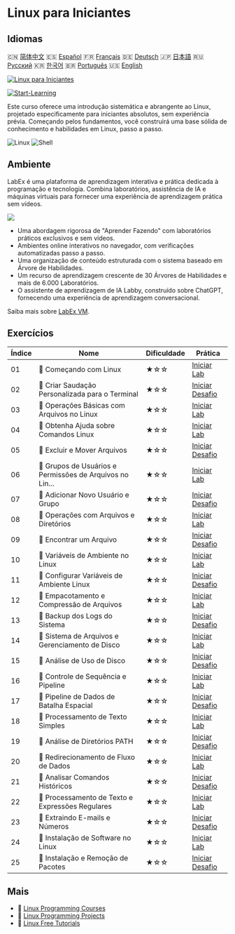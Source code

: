 # Linux para Iniciantes

## Idiomas

🇨🇳 [简体中文](README_zh.md) 🇪🇸 [Español](README_es.md) 🇫🇷 [Français](README_fr.md) 🇩🇪 [Deutsch](README_de.md) 🇯🇵 [日本語](README_ja.md) 🇷🇺 [Русский](README_ru.md) 🇰🇷 [한국어](README_ko.md) 🇧🇷 [Português](README_pt.md) 🇺🇸 [English](README.md) 

[![Linux para Iniciantes](https://cover-creator.labex.io/linux-for-noobs.png?lang=pt)](https://labex.io/pt/courses/linux-for-noobs)

[![Start-Learning](https://img.shields.io/badge/Start-Learning-whitesmoke?style=for-the-badge)](https://labex.io/pt/courses/linux-for-noobs)

Este curso oferece uma introdução sistemática e abrangente ao Linux, projetado especificamente para iniciantes absolutos, sem experiência prévia. Começando pelos fundamentos, você construirá uma base sólida de conhecimento e habilidades em Linux, passo a passo.

![Linux](https://img.shields.io/badge/Linux-whitesmoke?style=for-the-badge&logo=linux)
![Shell](https://img.shields.io/badge/Shell-whitesmoke?style=for-the-badge&logo=shell)


## Ambiente

LabEx é uma plataforma de aprendizagem interativa e prática dedicada à programação e tecnologia. Combina laboratórios, assistência de IA e máquinas virtuais para fornecer uma experiência de aprendizagem prática sem vídeos.

![](https://tutorial-screenshot.getvm.io/images/vm-1725247253.png)

- Uma abordagem rigorosa de "Aprender Fazendo" com laboratórios práticos exclusivos e sem vídeos.
- Ambientes online interativos no navegador, com verificações automatizadas passo a passo.
- Uma organização de conteúdo estruturada com o sistema baseado em Árvore de Habilidades.
- Um recurso de aprendizagem crescente de 30 Árvores de Habilidades e mais de 6.000 Laboratórios.
- O assistente de aprendizagem de IA Labby, construído sobre ChatGPT, fornecendo uma experiência de aprendizagem conversacional.

Saiba mais sobre [LabEx VM](https://support.labex.io/using-labex/virtual-machine).

## Exercícios

|   Índice | Nome                                                     | Dificuldade   | Prática                                                                                                                        |
|----------|----------------------------------------------------------|---------------|--------------------------------------------------------------------------------------------------------------------------------|
|       01 | 📖 Começando com Linux                                   | ★☆☆           | <a target='_blank' href='https://labex.io/pt/tutorials/linux-getting-started-with-linux-446315'>Iniciar Lab</a>                |
|       02 | 🎯 Criar Saudação Personalizada para o Terminal          | ★☆☆           | <a target='_blank' href='https://labex.io/pt/tutorials/linux-create-personalized-terminal-greeting-446322'>Iniciar Desafio</a> |
|       03 | 📖 Operações Básicas com Arquivos no Linux               | ★☆☆           | <a target='_blank' href='https://labex.io/pt/tutorials/linux-basic-file-operations-in-linux-18001'>Iniciar Lab</a>             |
|       04 | 📖 Obtenha Ajuda sobre Comandos Linux                    | ★☆☆           | <a target='_blank' href='https://labex.io/pt/tutorials/linux-get-help-on-linux-commands-18000'>Iniciar Lab</a>                 |
|       05 | 🎯 Excluir e Mover Arquivos                              | ★☆☆           | <a target='_blank' href='https://labex.io/pt/tutorials/linux-delete-and-move-files-7777'>Iniciar Desafio</a>                   |
|       06 | 📖 Grupos de Usuários e Permissões de Arquivos no Lin... | ★☆☆           | <a target='_blank' href='https://labex.io/pt/tutorials/linux-linux-user-group-and-file-permissions-18002'>Iniciar Lab</a>      |
|       07 | 🎯 Adicionar Novo Usuário e Grupo                        | ★☆☆           | <a target='_blank' href='https://labex.io/pt/tutorials/linux-add-new-user-and-group-17987'>Iniciar Desafio</a>                 |
|       08 | 📖 Operações com Arquivos e Diretórios                   | ★☆☆           | <a target='_blank' href='https://labex.io/pt/tutorials/linux-file-and-directory-operations-17997'>Iniciar Lab</a>              |
|       09 | 🎯 Encontrar um Arquivo                                  | ★☆☆           | <a target='_blank' href='https://labex.io/pt/tutorials/linux-find-a-file-17993'>Iniciar Desafio</a>                            |
|       10 | 📖 Variáveis de Ambiente no Linux                        | ★☆☆           | <a target='_blank' href='https://labex.io/pt/tutorials/linux-environment-variables-in-linux-385274'>Iniciar Lab</a>            |
|       11 | 🎯 Configurar Variáveis de Ambiente Linux                | ★☆☆           | <a target='_blank' href='https://labex.io/pt/tutorials/linux-configure-linux-environment-variables-437861'>Iniciar Desafio</a> |
|       12 | 📖 Empacotamento e Compressão de Arquivos                | ★☆☆           | <a target='_blank' href='https://labex.io/pt/tutorials/linux-file-packaging-and-compression-385413'>Iniciar Lab</a>            |
|       13 | 🎯 Backup dos Logs do Sistema                            | ★☆☆           | <a target='_blank' href='https://labex.io/pt/tutorials/linux-backup-system-log-17989'>Iniciar Desafio</a>                      |
|       14 | 📖 Sistema de Arquivos e Gerenciamento de Disco          | ★☆☆           | <a target='_blank' href='https://labex.io/pt/tutorials/linux-file-system-and-disk-management-17999'>Iniciar Lab</a>            |
|       15 | 🎯 Análise de Uso de Disco                               | ★☆☆           | <a target='_blank' href='https://labex.io/pt/tutorials/linux-analyzing-disk-usage-7775'>Iniciar Desafio</a>                    |
|       16 | 📖 Controle de Sequência e Pipeline                      | ★☆☆           | <a target='_blank' href='https://labex.io/pt/tutorials/linux-sequence-control-and-pipeline-17994'>Iniciar Lab</a>              |
|       17 | 🎯 Pipeline de Dados de Batalha Espacial                 | ★☆☆           | <a target='_blank' href='https://labex.io/pt/tutorials/linux-space-battle-data-pipeline-385343'>Iniciar Desafio</a>            |
|       18 | 📖 Processamento de Texto Simples                        | ★☆☆           | <a target='_blank' href='https://labex.io/pt/tutorials/linux-simple-text-processing-18004'>Iniciar Lab</a>                     |
|       19 | 🎯 Análise de Diretórios PATH                            | ★☆☆           | <a target='_blank' href='https://labex.io/pt/tutorials/linux-analyzing-path-directories-385344'>Iniciar Desafio</a>            |
|       20 | 📖 Redirecionamento de Fluxo de Dados                    | ★☆☆           | <a target='_blank' href='https://labex.io/pt/tutorials/linux-data-stream-redirection-17995'>Iniciar Lab</a>                    |
|       21 | 🎯 Analisar Comandos Históricos                          | ★☆☆           | <a target='_blank' href='https://labex.io/pt/tutorials/linux-analyze-historical-commands-17988'>Iniciar Desafio</a>            |
|       22 | 📖 Processamento de Texto e Expressões Regulares         | ★☆☆           | <a target='_blank' href='https://labex.io/pt/tutorials/linux-text-processing-and-regular-expressions-18003'>Iniciar Lab</a>    |
|       23 | 🎯 Extraindo E-mails e Números                           | ★☆☆           | <a target='_blank' href='https://labex.io/pt/tutorials/linux-extracting-mails-and-numbers-17991'>Iniciar Desafio</a>           |
|       24 | 📖 Instalação de Software no Linux                       | ★☆☆           | <a target='_blank' href='https://labex.io/pt/tutorials/linux-software-installation-on-linux-18005'>Iniciar Lab</a>             |
|       25 | 🎯 Instalação e Remoção de Pacotes                       | ★☆☆           | <a target='_blank' href='https://labex.io/pt/tutorials/linux-installing-and-removing-packages-385380'>Iniciar Desafio</a>      |

## Mais

- 🔗 [Linux Programming Courses](https://github.com/labex-labs/awesome-programming-courses)
- 🔗 [Linux Programming Projects](https://github.com/labex-labs/awesome-programming-projects)
- 🔗 [Linux Free Tutorials](https://github.com/labex-labs/linux-free-tutorials)

